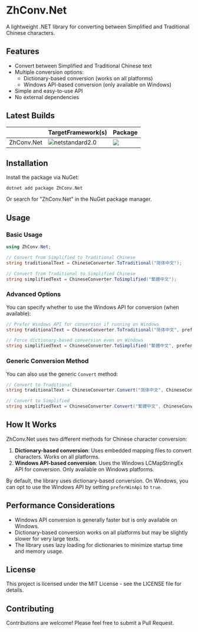 # ZhConv.Net

A lightweight .NET library for converting between Simplified and Traditional Chinese characters.

## Features

- Convert between Simplified and Traditional Chinese text
- Multiple conversion options:
  - Dictionary-based conversion (works on all platforms)
  - Windows API-based conversion (only available on Windows)
- Simple and easy-to-use API
- No external dependencies

## Latest Builds

||TargetFramework(s)|Package|
|----|----|----|
|ZhConv.Net|![netstandard2.0](https://img.shields.io/badge/netstandard-2.0-30a14e.svg) |[![](https://img.shields.io/myget/huoshan12345/v/ZhConv.Net?logo=myget&label=myget)](https://www.myget.org/feed/huoshan12345/package/nuget/ZhConv.Net)|

## Installation

Install the package via NuGet:

```
dotnet add package ZhConv.Net
```

Or search for "ZhConv.Net" in the NuGet package manager.

## Usage

### Basic Usage

```csharp
using ZhConv.Net;

// Convert from Simplified to Traditional Chinese
string traditionalText = ChineseConverter.ToTraditional("简体中文");

// Convert from Traditional to Simplified Chinese
string simplifiedText = ChineseConverter.ToSimplified("繁體中文");
```

### Advanced Options

You can specify whether to use the Windows API for conversion (when available):

```csharp
// Prefer Windows API for conversion if running on Windows
string traditionalText = ChineseConverter.ToTraditional("简体中文", preferWinApi: true);

// Force dictionary-based conversion even on Windows
string simplifiedText = ChineseConverter.ToSimplified("繁體中文", preferWinApi: false);
```

### Generic Conversion Method

You can also use the generic `Convert` method:

```csharp
// Convert to Traditional
string traditionalText = ChineseConverter.Convert("简体中文", ChineseConversionDirection.ToTraditional);

// Convert to Simplified
string simplifiedText = ChineseConverter.Convert("繁體中文", ChineseConversionDirection.ToSimplified);
```

## How It Works

ZhConv.Net uses two different methods for Chinese character conversion:

1. **Dictionary-based conversion**: Uses embedded mapping files to convert characters. Works on all platforms.
2. **Windows API-based conversion**: Uses the Windows LCMapStringEx API for conversion. Only available on Windows platforms.

By default, the library uses dictionary-based conversion. On Windows, you can opt to use the Windows API by setting `preferWinApi` to `true`.

## Performance Considerations

- Windows API conversion is generally faster but is only available on Windows.
- Dictionary-based conversion works on all platforms but may be slightly slower for very large texts.
- The library uses lazy loading for dictionaries to minimize startup time and memory usage.

## License

This project is licensed under the MIT License - see the LICENSE file for details.

## Contributing

Contributions are welcome! Please feel free to submit a Pull Request.
